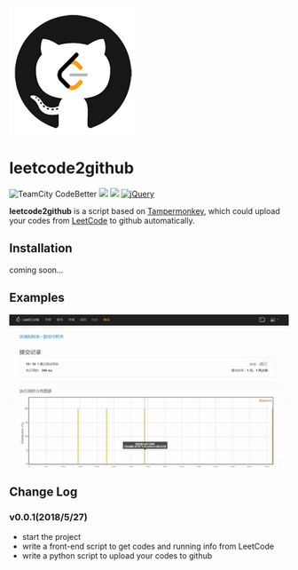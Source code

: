 ![logo](https://github.com/monlie/leetcode2github/blob/master/examples/leetcode2github.png)
# leetcode2github

![TeamCity CodeBetter](https://img.shields.io/teamcity/codebetter/bt428.svg)
[![](https://img.shields.io/badge/Powered%20by-Tampermonkey-brightgreen.svg)](http://tampermonkey.net/)
![](https://img.shields.io/badge/python-3.5%203.6-blue.svg)
[![jQuery](https://img.shields.io/badge/jQuery-1.10.2-blue.svg)](https://cdn.bootcss.com/jquery/1.10.2/jquery.min.js)

**leetcode2github** is a script based on [Tampermonkey](http://tampermonkey.net/), which could upload your codes from [LeetCode](https://leetcode-cn.com/) to github automatically.

## Installation
coming soon...

## Examples
![demo](https://github.com/monlie/leetcode2github/blob/master/examples/demo.gif)

## Change Log
### v0.0.1(2018/5/27)
* start the project
* write a front-end script to get codes and running info from LeetCode
* write a python script to upload your codes to github
